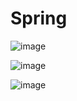 # Spring

![image](https://github.com/91CHS/Spring/assets/68048878/a3bf93a1-2138-4967-a435-751d6979a437)

![image](https://github.com/91CHS/Spring/assets/68048878/67a28241-33c7-43f4-976e-e0638dbb78dc)

![image](https://github.com/91CHS/Spring/assets/68048878/4621e9c1-6a08-470e-84e9-b1e514cde826)
